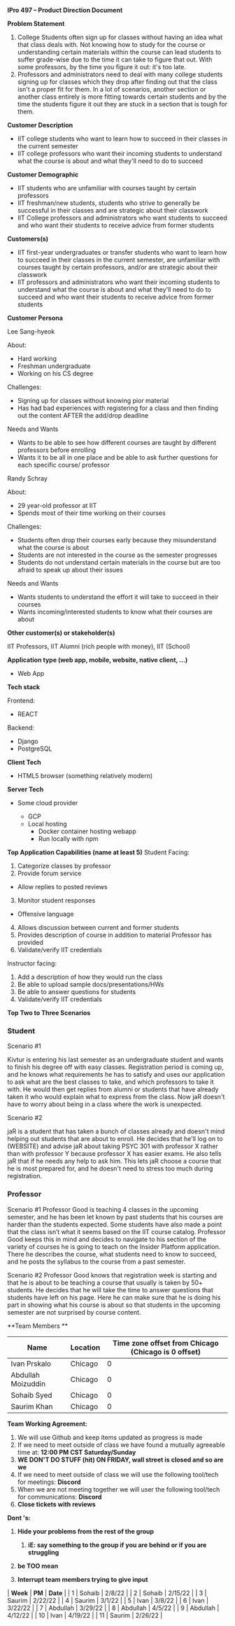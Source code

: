 **IPro 497 – Product Direction Document**

**Problem Statement**

1. College Students often sign up for classes without having an idea what that class deals with. Not knowing how to study for the course or understanding certain materials within the course can lead students to suffer grade-wise due to the time it can take to figure that out. With some professors, by the time you figure it out: it's too late. 
2. Professors and administrators need to deal with many college students signing up for classes which they drop after finding out that the class isn't a proper fit for them. In a lot of scenarios, another section or another class entirely is more fitting towards certain students and by the time the students figure it out they are stuck in a section that is tough for them. 

**Customer Description**

- IIT college students who want to learn how to succeed in their classes in the current semester
- IIT college professors who want their incoming students to understand what the course is about and what they&#39;ll need to do to succeed

**Customer Demographic**

- IIT students who are unfamiliar with courses taught by certain professors
- IIT freshman/new students, students who strive to generally be successful in their classes and are strategic about their classwork
- IIT College professors and administrators who want students to succeed and who want their students to receive advice from former students

**Customers(s)**

- IIT first-year undergraduates or transfer students who want to learn how to succeed in their classes in the current semester, are unfamiliar with courses taught by certain professors, and/or are strategic about their classwork
- IIT professors and administrators who want their incoming students to understand what the course is about and what they'll need to do to succeed and who want their students to receive advice from former students


**Customer Persona**

Lee Sang-hyeok

About:

- Hard working
- Freshman undergraduate
- Working on his CS degree

Challenges:

- Signing up for classes without knowing pior material
- Has had bad experiences with registering for a class and then finding out the content AFTER the add/drop deadline

Needs and Wants

- Wants to be able to see how different courses are taught by different professors before enrolling
- Wants it to be all in one place and be able to ask further questions for each specific course/ professor

Randy Schray

About:

- 29 year-old professor at IIT
- Spends most of their time working on their courses

Challenges:

- Students often drop their courses early because they misunderstand what the course is about
- Students are not interested in the course as the semester progresses
- Students do not understand certain materials in the course but are too afraid to speak up about their issues

Needs and Wants

- Wants students to understand the effort it will take to succeed in their courses
- Wants incoming/interested students to know what their courses are about

**Other customer(s) or stakeholder(s)**

IIT Professors, IIT Alumni (rich people with money), IIT (School)

**Application type (web app, mobile, website, native client, …)**

- Web App

**Tech stack**

Frontend:

- REACT

Backend:

- Django
- PostgreSQL

**Client Tech**

- HTML5 browser (something relatively modern)

**Server Tech**

- Some cloud provider

  * GCP
  * Local hosting
    * Docker container hosting webapp
    * Run locally with npm

**Top Application Capabilities (name at least 5)**
Student Facing:
1. Categorize classes by professor
2. Provide forum service
  * Allow replies to posted reviews
3. Monitor student responses
  * Offensive language
4. Allows discussion between current and former students
6. Provides description of course in addition to material Professor has provided
6. Validate/verify IIT credentials

Instructor facing:
1. Add a description of how they would run the class
2. Be able to upload sample docs/presentations/HWs
3. Be able to answer questions for students
4. Validate/verify IIT credentials

**Top Two to Three Scenarios**

### Student
Scenario #1

Kivtur is entering his last semester as an undergraduate student and wants to finish his degree off with easy classes. Registration period is coming up, and he knows what requirements he has to satisfy and uses our application to ask what are the best classes to take, and which professors to take it with. He would then get replies from alumni or students that have already taken it who would explain what to express from the class. Now jaR doesn&#39;t have to worry about being in a class where the work is unexpected.

Scenario #2

jaR is a student that has taken a bunch of classes already and doesn&#39;t mind helping out students that are about to enroll. He decides that he&#39;ll log on to (WEBSITE) and advise jaR about taking PSYC 301 with professor X rather than with professor Y because professor X has easier exams. He also tells jaR that if he needs any help to ask him. This lets jaR choose a course that he is most prepared for, and he doesn&#39;t need to stress too much during registration.
### Professor

Scenario #1
	Professor Good is teaching 4 classes in the upcoming semester, and he has been let known by past students that his courses are harder than the students expected. Some students have also made a point that the class isn’t what it seems based on the IIT course catalog. Professor Good keeps this in mind and decides to navigate to his section of the variety of courses he is going to teach on the Insider Platform application. There he describes the course, what students need to know to succeed, and he posts the syllabus to the course from a past semester.

Scenario #2
	Professor Good knows that registration week is starting and that he is about to be teaching a course that usually is taken by 50+ students. He decides that he will take the time to answer questions that students have left on his page. Here he can make sure that he is doing his part in showing what his course is about so that students in the upcoming semester are not surprised by course content. 


**Team Members **

| **Name** | **Location** | **Time zone offset from Chicago (Chicago is 0 offset)** |
| --- | --- | --- |
| Ivan Prskalo | Chicago | 0 |
| Abdullah Moizuddin | Chicago | 0 |
| Sohaib Syed | Chicago | 0 |
| Saurim Khan | Chicago | 0 |

**Team Working Agreement:**

1. We will use Github and keep items updated as progress is made
2. If we need to meet outside of class we have found a mutually agreeable time at: **12:00 PM CST Saturday/Sunday**
3. **WE DON&#39;T DO STUFF (hit) ON FRIDAY, wall street is closed and so are we**
4. If we need to meet outside of class we will use the following tool/tech for meetings: **Discord**
5. When we are not meeting together we will user the following tool/tech for communications: **Discord**
6. **Close tickets with reviews**

**Dont &#39;s:**

1. **Hide your problems from the rest of the group**

    1. **iE: say something to the group if you are behind or if you are struggling**
1. **be TOO mean**
2. **Interrupt team members trying to give input**

| **Week** | **PM** | **Date** |
| 1 | Sohaib | 2/8/22 |
| 2 | Sohaib | 2/15/22 |
| 3 | Saurim | 2/22/22 |
| 4 | Saurim | 3/1/22 |
| 5 | Ivan | 3/8/22 |
| 6 | Ivan | 3/22/22 |
| 7 | Abdullah | 3/29/22 |
| 8 | Abdullah | 4/5/22 |
| 9 | Abdullah | 4/12/22 |
| 10 | Ivan | 4/19/22 |
| 11 | Saurim | 2/26/22 |



